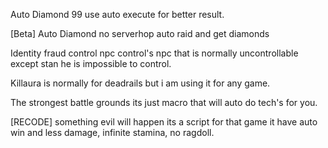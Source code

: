 Auto Diamond 99 use auto execute for better result.

[Beta] Auto Diamond no serverhop auto raid and get diamonds

Identity fraud control npc control's npc that is normally uncontrollable except stan he is impossible to control.

Killaura is normally for deadrails but i am using it for any game.

The strongest battle grounds its just macro that will auto do tech's for you.

[RECODE] something evil will happen its a script for that game it have auto win and less damage, infinite stamina, no ragdoll.
